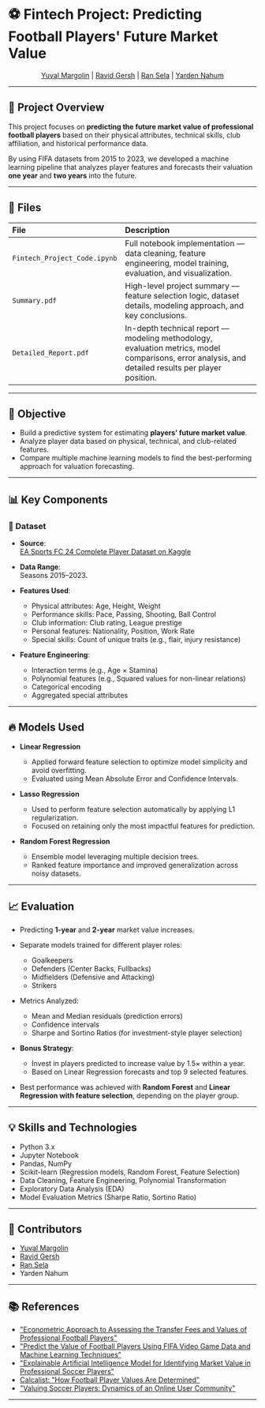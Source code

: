 # ⚽ Fintech Project: Predicting Football Players' Future Market Value

<p align='center'>
  <a href="https://github.com/yuvalmar16">Yuval Margolin</a> | 
  <a href="https://github.com/RavidGersh59">Ravid Gersh</a> | 
  <a href="https://github.com/ransela033">Ran Sela</a> | 
  <a href="https://github.com/yourlink-here">Yarden Nahum</a>
</p>

---

## 🧠 Project Overview

This project focuses on **predicting the future market value of professional football players** based on their physical attributes, technical skills, club affiliation, and historical performance data.

By using FIFA datasets from 2015 to 2023, we developed a machine learning pipeline that analyzes player features and forecasts their valuation **one year** and **two years** into the future.

---

## 📁 Files

| File | Description |
|:---|:---|
| `Fintech_Project_Code.ipynb` | Full notebook implementation — data cleaning, feature engineering, model training, evaluation, and visualization. |
| `Summary.pdf` | High-level project summary — feature selection logic, dataset details, modeling approach, and key conclusions. |
| `Detailed_Report.pdf` | In-depth technical report — modeling methodology, evaluation metrics, model comparisons, error analysis, and detailed results per player position. |

---

## 🎯 Objective

- Build a predictive system for estimating **players' future market value**.
- Analyze player data based on physical, technical, and club-related features.
- Compare multiple machine learning models to find the best-performing approach for valuation forecasting.

---

## 📊 Key Components

### 📂 Dataset

- **Source**:  
  [EA Sports FC 24 Complete Player Dataset on Kaggle](https://www.kaggle.com/datasets/stefanoleone992/ea-sports-fc-24-complete-player-dataset)

- **Data Range**:  
  Seasons 2015–2023.

- **Features Used**:  
  - Physical attributes: Age, Height, Weight
  - Performance skills: Pace, Passing, Shooting, Ball Control
  - Club information: Club rating, League prestige
  - Personal features: Nationality, Position, Work Rate
  - Special skills: Count of unique traits (e.g., flair, injury resistance)

- **Feature Engineering**:  
  - Interaction terms (e.g., Age × Stamina)
  - Polynomial features (e.g., Squared values for non-linear relations)
  - Categorical encoding
  - Aggregated special attributes

---

## 🔥 Models Used

- **Linear Regression**
  - Applied forward feature selection to optimize model simplicity and avoid overfitting.
  - Evaluated using Mean Absolute Error and Confidence Intervals.

- **Lasso Regression**
  - Used to perform feature selection automatically by applying L1 regularization.
  - Focused on retaining only the most impactful features for prediction.

- **Random Forest Regression**
  - Ensemble model leveraging multiple decision trees.
  - Ranked feature importance and improved generalization across noisy datasets.

---

## 📈 Evaluation

- Predicting **1-year** and **2-year** market value increases.
- Separate models trained for different player roles:
  - Goalkeepers
  - Defenders (Center Backs, Fullbacks)
  - Midfielders (Defensive and Attacking)
  - Strikers

- Metrics Analyzed:
  - Mean and Median residuals (prediction errors)
  - Confidence intervals
  - Sharpe and Sortino Ratios (for investment-style player selection)

- **Bonus Strategy**:
  - Invest in players predicted to increase value by 1.5× within a year.
  - Based on Linear Regression forecasts and top 9 selected features.

- Best performance was achieved with **Random Forest** and **Linear Regression with feature selection**, depending on the player group.

---

## 💡 Skills and Technologies

- Python 3.x
- Jupyter Notebook
- Pandas, NumPy
- Scikit-learn (Regression models, Random Forest, Feature Selection)
- Data Cleaning, Feature Engineering, Polynomial Transformation
- Exploratory Data Analysis (EDA)
- Model Evaluation Metrics (Sharpe Ratio, Sortino Ratio)

---

## 🤝 Contributors

- [Yuval Margolin](https://github.com/yuvalmar16)
- [Ravid Gersh](https://github.com/RavidGersh59)
- [Ran Sela](https://github.com/Ransela033)
- Yarden Nahum

---

## 📚 References

- ["Econometric Approach to Assessing the Transfer Fees and Values of Professional Football Players"](https://www.mdpi.com/2227-7099/10/1/4)
- ["Predict the Value of Football Players Using FIFA Video Game Data and Machine Learning Techniques"](https://ieeexplore.ieee.org/document/9721908)
- ["Explainable Artificial Intelligence Model for Identifying Market Value in Professional Soccer Players"](https://arxiv.org/abs/2311.04599)
- [Calcalist: "How Football Player Values Are Determined"](https://www.calcalist.co.il/sport/articles/0,7340,L-3745362,00.html)
- ["Valuing Soccer Players: Dynamics of an Online User Community"](https://www.emerald.com/insight/content/doi/10.1108/AAAJ-05-2022-5824/full/pdf)

---

